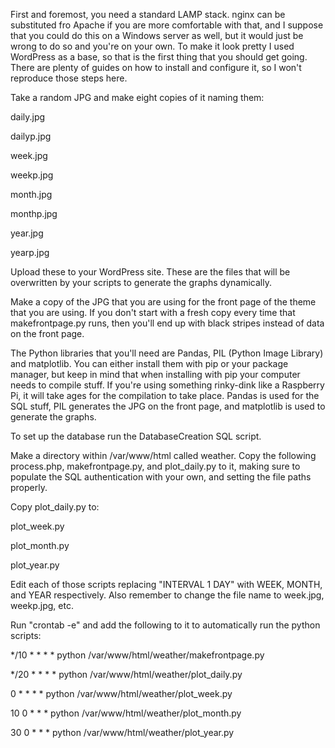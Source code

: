 First and foremost, you need a standard LAMP stack.  nginx can be substituted fro Apache if you are more comfortable with that, and I suppose that you could do this on a Windows server as well, but it would just be wrong to do so and you're on your own.  To make it look pretty I used WordPress as a base, so that is the first thing that you should get going.  There are plenty of guides on how to install and configure it, so I won't reproduce those steps here.

Take a random JPG and make eight copies of it naming them:

daily.jpg

dailyp.jpg

week.jpg

weekp.jpg

month.jpg

monthp.jpg

year.jpg

yearp.jpg

Upload these to your WordPress site.  These are the files that will be overwritten by your scripts to generate the graphs dynamically.

Make a copy of the JPG that you are using for the front page of the theme that you are using.  If you don't start with a fresh copy every time that makefrontpage.py runs, then you'll end up with black stripes instead of data on the front page.

The Python libraries that you'll need are Pandas, PIL (Python Image Library) and matplotlib.  You can either install them with pip or your package manager, but keep in mind that when installing with pip your computer needs to compile stuff.  If you're using something rinky-dink like a Raspberry Pi, it will take ages for the compilation to take place.  Pandas is used for the SQL stuff, PIL generates the JPG on the front page, and matplotlib is used to generate the graphs.

To set up the database run the DatabaseCreation SQL script.

Make a directory within /var/www/html called weather.  Copy the following process.php, makefrontpage.py, and plot_daily.py to it, making sure to populate the SQL authentication with your own, and setting the file paths properly.

Copy plot_daily.py to:

plot_week.py

plot_month.py

plot_year.py

Edit each of those scripts replacing "INTERVAL 1 DAY" with WEEK, MONTH, and YEAR respectively.  Also remember to change the file name to week.jpg, weekp.jpg, etc.

Run "crontab -e" and add the following to it to automatically run the python scripts:

*/10 * * * * python /var/www/html/weather/makefrontpage.py

*/20 * * * * python /var/www/html/weather/plot_daily.py

0 * * * * python /var/www/html/weather/plot_week.py

10 0 * * * python /var/www/html/weather/plot_month.py

30 0 * * * python /var/www/html/weather/plot_year.py

